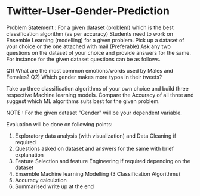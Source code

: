 # Twitter-User-Gender-Prediction
Problem Statement : 
For a given dataset (problem) which is the best classification algorithm (as per accuracy)
Students need to work on Ensemble Learning (modelling) for a given problem. 
 Pick up a dataset of your choice or the one attached with mail (Preferable) 
Ask any two questions on the dataset of your choice and provide answers for the same. 
For instance for the given dataset questions can be as follows.

Q1) What are the most common emotions/words used by Males and Females?
Q2) Which gender makes more typos in their tweets?

Take up three classification algorithms of your own choice and build three respective Machine learning models. Compare the Accuracy of all three and suggest which ML algorithms suits best for the given problem.

NOTE  : For the given dataset "Gender" will be your dependent variable.

Evaluation will be done on following points:

1)  Exploratory data analysis (with visualization) and Data Cleaning if required
2) Questions asked on dataset and answers for the same with brief explanation  
3) Feature Selection and feature Engineering if required depending on the dataset
4) Ensemble Machine learning Modelling (3 Classification Algorithms)
5) Accuracy calculation 
6) Summarised write up at the end 
